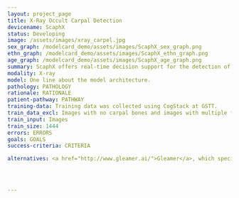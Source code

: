 ```yaml
---
layout: project_page
title: X-Ray Occult Carpal Detection
devicename: ScaphX
status: Developing
image: /assets/images/xray_carpel.jpg
sex_graph: /modelcard_demo/assets/images/ScaphX_sex_graph.png
ethn_graph: /modelcard_demo/assets/images/ScaphX_ethn_graph.png
age_graph: /modelcard_demo/assets/images/ScaphX_age_graph.png
summary: ScaphX offers real-time decision support for the detection of scaphoid fractures. The application interprets wrist x-rays to increase the accuracy and confidence of diagnosis, enabling rapid turnaround treatment with discharge or appropriate further management of these patients.
modality: X-ray
model: One line about the model architecture.
pathology: PATHOLOGY
rationale: RATIONALE
patient-pathway: PATHWAY
training-data: Training data was collected using CogStack at GSTT.
train_data_excl: Images with no carpal bones and images with multiple fused views were deleted. Images with poor quality and artefacts were noted but not eliminated from the dataset.
train_input: Images
train_size: 1444
errors: ERRORS
goals: GOALS
success-criteria: CRITERIA

alternatives: <a href="http://www.gleamer.ai/">Gleamer</a>, which specialise in trauma x-rays, has been considered for this purpose but was decided not suitable to solve this particular clinical problem. The decision was made to train an in-house algorithm instead.




---
```

